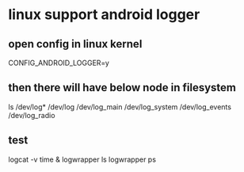 # linux support android logger
## open config in linux kernel 
CONFIG_ANDROID_LOGGER=y

## then there will have below node in filesystem
 ls /dev/log*
/dev/log         /dev/log_main    /dev/log_system
/dev/log_events  /dev/log_radio


## test
logcat -v time &
logwrapper ls
logwrapper ps
